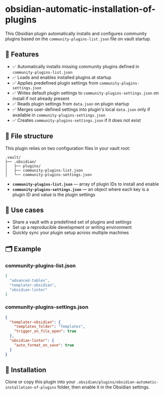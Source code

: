 # obsidian-automatic-installation-of-plugins

This Obsidian plugin automatically installs and configures community plugins based on the `community-plugins-list.json` file on vault startup.

## 🔧 Features

- ✅ Automatically installs missing community plugins defined in `community-plugins-list.json`
- ✅ Loads and enables installed plugins at startup
- ✅ Applies predefined plugin settings from `community-plugins-settings.json`
- ✅ Writes default plugin settings to `community-plugins-settings.json` on install if not already present
- ✅ Reads plugin settings from `data.json` on plugin startup
- ✅ Merges user-defined settings into plugin's local `data.json` only if available in `community-plugins-settings.json`
- ✅ Creates `community-plugins-settings.json` if it does not exist

## 📁 File structure

This plugin relies on two configuration files in your vault root:

```
.vault/
├── .obsidian/
│   ├── plugins/
│   ├── community-plugins-list.json
│   └── community-plugins-settings.json
```

- **`community-plugins-list.json`** — array of plugin IDs to install and enable
- **`community-plugins-settings.json`** — an object where each key is a plugin ID and value is the plugin settings

## 🧠 Use cases

- Share a vault with a predefined set of plugins and settings
- Set up a reproducible development or writing environment
- Quickly sync your plugin setup across multiple machines

## 🗂️ Example

### community-plugins-list.json

```json
[
  "advanced-tables",
  "templater-obsidian",
  "obsidian-linter"
]
```

### community-plugins-settings.json

```json
{
  "templater-obsidian": {
    "templates_folder": "Templates",
    "trigger_on_file_open": true
  },
  "obsidian-linter": {
    "auto_format_on_save": true
  }
}
```

## 🚀 Installation

Clone or copy this plugin into your `.obsidian/plugins/obsidian-automatic-installation-of-plugins` folder, then enable it in the Obsidian settings.
